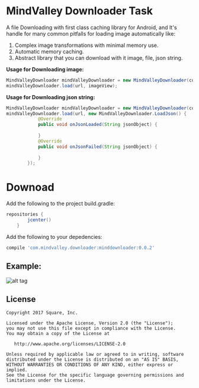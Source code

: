# MindValley Downloader Task

A file Downloading with first class caching library for Android, and It's handle for many common pitfalls for loading image automatically like:
1. Complex image transformations with minimal memory use.
1. Automatic memory caching.
1. Abstract library that you can download with it image, file, json string.

**Usage for Downloading image:**

```java
MindValleyDownloader mindValleyDownloader = new MindValleyDownloader(context);
mindValleyDownloader.load(url, imageView);
```

**Usage for Downloading json string:**

```java
MindValleyDownloader mindValleyDownloader = new MindValleyDownloader(context);
mindValleyDownloader.load(url, new MindValleyDownloader.LoadJson() {
            @Override
            public void onJsonLoaded(String jsonObject) {
               
            }
            @Override
            public void onJsonFailed(String jsonObject) {
               
            }
        });
```

# Downoad

Add the following to the project build.gradle:

```groovy
repositories {
        jcenter()
    }
```
Add the following to your depedencies:

```groovy
compile 'com.mindvalley.downloader:minddownloader:0.0.2'
```


Example:
--------
![alt tag](https://s13.postimg.org/ost0tqsfb/giphy.gif)


License
--------

    Copyright 2017 Square, Inc.

    Licensed under the Apache License, Version 2.0 (the "License");
    you may not use this file except in compliance with the License.
    You may obtain a copy of the License at

       http://www.apache.org/licenses/LICENSE-2.0

    Unless required by applicable law or agreed to in writing, software
    distributed under the License is distributed on an "AS IS" BASIS,
    WITHOUT WARRANTIES OR CONDITIONS OF ANY KIND, either express or implied.
    See the License for the specific language governing permissions and
    limitations under the License.
